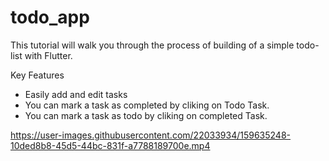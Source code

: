# todo_app

This tutorial will walk you through the process of building of a simple todo-list with Flutter.

Key Features
- Easily add and edit tasks
- You can mark a task as completed by cliking on Todo Task.
- You can mark a task as todo by cliking on completed Task.


https://user-images.githubusercontent.com/22033934/159635248-10ded8b8-45d5-44bc-831f-a7788189700e.mp4

